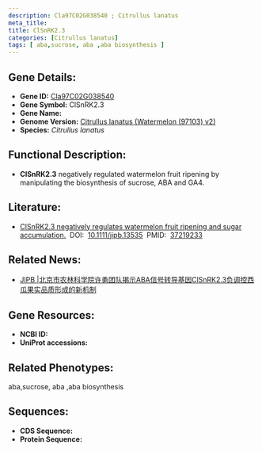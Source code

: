 ```yaml
---
description: Cla97C02G038540 ; Citrullus lanatus
meta_title:
title: ClSnRK2.3
categories: [Citrullus lanatus]
tags: [ aba,sucrose, aba ,aba biosynthesis ]
---
```


## Gene Details:
- **Gene ID:**	[Cla97C02G038540]()
- **Gene Symbol:** ClSnRK2.3
- **Gene Name:** 
- **Genome Version:** [Citrullus lanatus (Watermelon (97103) v2)]()
- **Species:** *Citrullus lanatus*

## Functional Description:
   -  **ClSnRK2.3** negatively regulated watermelon fruit ripening by manipulating the biosynthesis of sucrose, ABA and GA4.

## Literature:
   - [ClSnRK2.3 negatively regulates watermelon fruit ripening and sugar accumulation.]( https://onlinelibrary.wiley.com/doi/10.1111/jipb.13535)&nbsp;&nbsp;DOI:&nbsp;&nbsp;[10.1111/jipb.13535](https://onlinelibrary.wiley.com/doi/10.1111/jipb.13535)&nbsp;&nbsp;PMID:&nbsp;&nbsp;[37219233](https://pubmed.ncbi.nlm.nih.gov/37219233/)

## Related News:
   - [JIPB |北京市农林科学院许勇团队揭示ABA信号转导基因ClSnRK2.3负调控西瓜果实品质形成的新机制](https://mp.weixin.qq.com/s/LF4WUcD472tG0riwxV9U7g)

## Gene Resources:
- **NCBI ID:** [](https://www.ncbi.nlm.nih.gov/gene/?term=)
- **UniProt accessions:** [](https://www.uniprot.org/uniprotkb//entry)

## Related Phenotypes:
aba,sucrose, aba ,aba biosynthesis

## Sequences:
- **CDS Sequence:**
- **Protein Sequence:**
